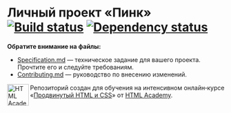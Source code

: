# Личный проект «Пинк» [![Build status][travis-image]][travis-url] [![Dependency status][dependency-image]][dependency-url]


**Обратите внимание на файлы:**

- [Specification.md](Specification.md) — техническое задание для вашего проекта. Прочтите его и следуйте требованиям.
- [Contributing.md](Contributing.md) — руководство по внесению изменений.



<a href="https://htmlacademy.ru/intensive/adaptive"><img align="left" width="50" height="50" alt="HTML Academy" src="https://up.htmlacademy.ru/static/img/intensive/adaptive/logo-for-github.svg"></a>

Репозиторий создан для обучения на интенсивном онлайн‑курсе «[Продвинутый HTML и CSS](https://htmlacademy.ru/intensive/adaptive)» от [HTML Academy](https://htmlacademy.ru).

[travis-image]: https://travis-ci.org/htmlacademy-adaptive/210437-pink.svg?branch=master
[travis-url]: https://travis-ci.org/htmlacademy-adaptive/210437-pink
[dependency-image]: https://david-dm.org/htmlacademy-adaptive/210437-pink/dev-status.svg?style=flat-square
[dependency-url]: https://david-dm.org/htmlacademy-adaptive/210437-pink?type=dev
